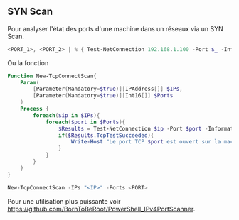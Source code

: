 
## __SYN Scan__

Pour analyser l'état des ports d'une machine dans un réseaux via un SYN Scan.

```powershell
<PORT_1>, <PORT_2> | % { Test-NetConnection 192.168.1.100 -Port $_ -InformationLevel Detailed -Verbose }
```

Ou la fonction

```powershell
Function New-TcpConnectScan{
    Param(
        [Parameter(Mandatory=$true)][IPAddress[]] $IPs,
        [Parameter(Mandatory=$true)][Int16[]] $Ports
    )  
    Process {
        foreach($ip in $IPs){
            foreach($port in $Ports){
                $Results = Test-NetConnection $ip -Port $port -InformationLevel Detailed -Verbose
                if($Results.TcpTestSucceeded){
                    Write-Host "Le port TCP $port est ouvert sur la machine $ip"
                }
            }
        }
    }
}

New-TcpConnectScan -IPs "<IP>" -Ports <PORT>
```

Pour une utilisation plus puissante voir https://github.com/BornToBeRoot/PowerShell_IPv4PortScanner.

